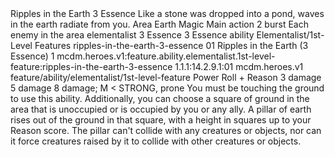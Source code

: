 <ability>
  <name>Ripples in the Earth</name>
  <cost>3 Essence</cost>
  <flavor>Like a stone was dropped into a pond, waves in the earth radiate from you.</flavor>
  <keywords>
    <keyword>Area</keyword>
    <keyword>Earth</keyword>
    <keyword>Magic</keyword>
  </keywords>
  <type>Main action</type>
  <distance>2 burst</distance>
  <target>Each enemy in the area</target>
  <metadata>
    <class>elementalist</class>
    <cost>3 Essence</cost>
    <cost_amount>3</cost_amount>
    <cost_resource>Essence</cost_resource>
    <feature_type>ability</feature_type>
    <file_dpath>Elementalist/1st-Level Features</file_dpath>
    <item_id>ripples-in-the-earth-3-essence</item_id>
    <item_index>01</item_index>
    <item_name>Ripples in the Earth (3 Essence)</item_name>
    <level>1</level>
    <scc>mcdm.heroes.v1:feature.ability.elementalist.1st-level-feature:ripples-in-the-earth-3-essence</scc>
    <scdc>1.1.1:14.2.9.1:01</scdc>
    <source>mcdm.heroes.v1</source>
    <type>feature/ability/elementalist/1st-level-feature</type>
  </metadata>
  <effects>
    <effect type="roll">
      <roll>Power Roll + Reason</roll>
      <t1>3 damage</t1>
      <t2>5 damage</t2>
      <t3>8 damage; M &lt; STRONG, prone</t3>
    </effect>
    <effect type="mundane">You must be touching the ground to use this ability. Additionally, you can choose a square of ground in the area that is unoccupied or is occupied by you or any ally. A pillar of earth rises out of the ground in that square, with a height in squares up to your Reason score. The pillar can&apos;t collide with any creatures or objects, nor can it force creatures raised by it to collide with other creatures or objects.</effect>
  </effects>
</ability>
